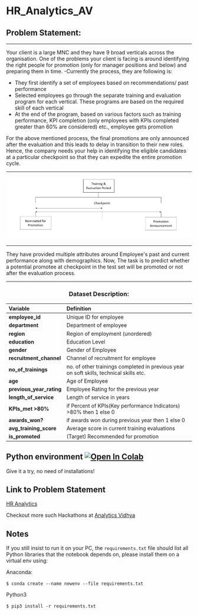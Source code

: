 # HR_Analytics_AV
<h2>Problem Statement:</h2>

***
Your client is a large MNC and they have 9 broad verticals across the organisation. One of the problems your client is facing is around identifying the right people for promotion (only for manager positions and below) and preparing them in time. -Currently the process, they are following is:
- They first identify a set of employees based on recommendations/ past performance
- Selected employees go through the separate training and evaluation program for each vertical. These programs are based on the required skill of each vertical
- At the end of the program, based on various factors such as training performance, KPI completion (only employees with KPIs completed greater than 60% are considered) etc., employee gets promotion

For the above mentioned process, the final promotions are only announced after the evaluation and this leads to delay in transition to their new roles. Hence, the company needs your help in identifying the eligible candidates at a particular checkpoint so that they can expedite the entire promotion cycle. 
***


![download](https://github.com/ayanava-99/HR_Analytics_AV/blob/main/download.png)
***

They have provided multiple attributes around Employee's past and current performance along with demographics. Now, The task is to predict whether a potential promotee at checkpoint in the test set will be promoted or not after the evaluation process.

___

<h3><center> Dataset Description:</center></h3>


| Variable | Definition | 
| :- | :- | 
| **employee_id** | Unique ID for employee 
| **department** | Department of employee 
| **region** | Region of employment (unordered) 
| **education** | Education Level 
| **gender** | Gender of Employee 
| **recruitment_channel** | Channel of recruitment for employee
| **no_of_trainings** | no. of other trainings completed in previous year on soft skills, technical skills etc. 
| **age** | Age of Employee 
| **previous_year_rating** | Employee Rating for the previous year
| **length_of_service** | Length of service in years
| **KPIs_met >80%** | if Percent of KPIs(Key performance Indicators) >80% then 1 else 0 
| **awards_won?** | if awards won during previous year then 1 else 0
| **avg_training_score** | Average score in current training evaluations 
| **is_promoted** | (Target) Recommended for promotion 


## Python environment [![Open In Colab](https://colab.research.google.com/assets/colab-badge.svg)](https://colab.research.google.com/drive/1WeOxH4cfcD9Lo3PgaH22J3nalNd3J-MW?usp=sharing)
Give it a try, no need of installations!

## Link to Problem Statement
[HR Analytics](https://datahack.analyticsvidhya.com/contest/wns-analytics-hackathon-2018-1)

Checkout more such Hackathons at [Analytics Vidhya](https://datahack.analyticsvidhya.com/contest/all/)

## Notes
If you still insist to run it on your PC, the `requirements.txt` file should list all Python libraries that the notebook
depends on, please install them on a virtual env using:

Anaconda:
```
$ conda create --name newenv --file requirements.txt
```
Python3
```
$ pip3 install -r requirements.txt
```
